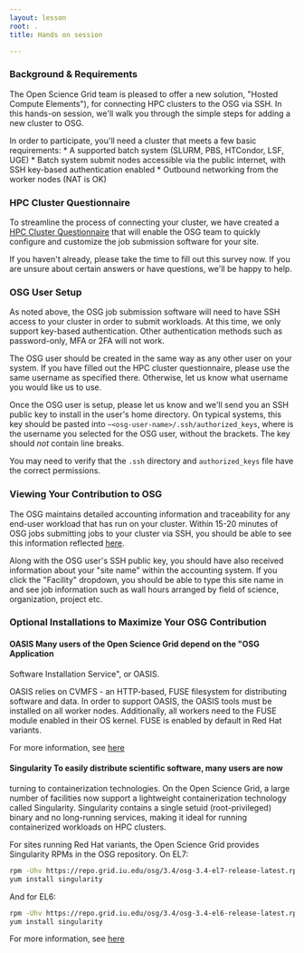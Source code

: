 ```yaml
---
layout: lesson
root: .
title: Hands on session

---
```


### Background & Requirements

The Open Science Grid team is pleased to offer a new solution, "Hosted Compute
Elements"), for connecting HPC clusters to the OSG via SSH. In this hands-on
session, we'll walk you through the simple steps for adding a new cluster to
OSG. 

In order to participate, you'll need a cluster that meets a few basic
requirements:
    * A supported batch system (SLURM, PBS, HTCondor, LSF, UGE) 
    * Batch system submit nodes accessible via the public internet, with SSH key-based authentication enabled
    * Outbound networking from the worker nodes (NAT is OK)

### HPC Cluster Questionnaire

To streamline the process of connecting your cluster, we have created a <a
href="https://goo.gl/forms/8OukxsyG6KBSGHuR2">HPC Cluster Questionnaire</a> that
will enable the OSG team to quickly configure and customize the job submission
software for your site.

If you haven't already, please take the time to fill out this survey now. If you
are unsure about certain answers or have questions, we'll be happy to help.

### OSG User Setup

As noted above, the OSG job submission software will need to have SSH access to
your cluster in order to submit workloads. At this time, we only support
key-based authentication. Other authentication methods such as password-only,
MFA or 2FA will not work. 

The OSG user should be created in the same way as any other user on your system.
If you have filled out the HPC cluster questionnaire, please use the same
username as specified there. Otherwise, let us know what username you would like
us to use.

Once the OSG user is setup, please let us know and we'll send you an SSH public
key to install in the user's home directory. On typical systems, this key
should be pasted into `~<osg-user-name>/.ssh/authorized_keys`, where
<osg-user-name> is the username you selected for the OSG user, without the
brackets. The key should *not* contain line breaks.

You may need to verify that the `.ssh` directory and `authorized_keys` file
have the correct permissions.

### Viewing Your Contribution to OSG

The OSG maintains detailed accounting information and traceability for any
end-user workload that has run on your cluster. Within 15-20 minutes of OSG jobs
submitting jobs to your cluster via SSH, you should be able to see this
information reflected
[here](https://gracc.opensciencegrid.org/dashboard/db/payload-jobs-summary?orgId=1).

Along with the OSG user's SSH public key, you should have also received
information about your "site name" within the accounting system. If you click
the "Facility" dropdown, you should be able to type this site name in and see
job information such as wall hours arranged by field of science, organization,
project etc.


### Optional Installations to Maximize Your OSG Contribution

#### OASIS Many users of the Open Science Grid depend on the "OSG Application
Software Installation Service", or OASIS. 

OASIS relies on CVMFS - an HTTP-based, FUSE filesystem for distributing
software and data. In order to support OASIS, the OASIS tools must be installed
on all worker nodes. Additionally, all workers need to the FUSE module enabled
in their OS kernel. FUSE is enabled by default in Red Hat variants.

For more information, see
[here](https://twiki.grid.iu.edu/bin/view/Documentation/Release3/UpdateOasis)

#### Singularity To easily distribute scientific software, many users are now
turning to containerization technologies. On the Open Science Grid, a large
number of facilities now support a lightweight containerization technology
called Singularity. Singularity contains a single setuid (root-privileged)
binary and no long-running services, making it ideal for running containerized
workloads on HPC clusters.

For sites running Red Hat variants, the Open Science Grid provides Singularity
RPMs in the OSG repository. On EL7:

```bash 
rpm -Uhv https://repo.grid.iu.edu/osg/3.4/osg-3.4-el7-release-latest.rpm 
yum install singularity 
```

And for EL6:

```bash
rpm -Uhv https://repo.grid.iu.edu/osg/3.4/osg-3.4-el6-release-latest.rpm
yum install singularity 
```

For more information, see [here](http://singularity.lbl.gov/)
